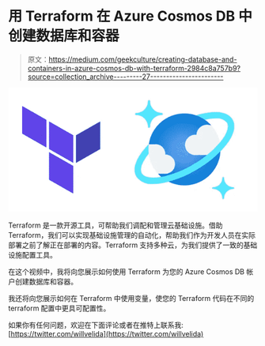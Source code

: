 # 用 Terraform 在 Azure Cosmos DB 中创建数据库和容器

> 原文：<https://medium.com/geekculture/creating-database-and-containers-in-azure-cosmos-db-with-terraform-2984c8a757b9?source=collection_archive---------27----------------------->

![](img/d2d91ffde10c627e23387e3bf1f96a73.png)

Terraform 是一款开源工具，可帮助我们调配和管理云基础设施。借助 Terraform，我们可以实现基础设施管理的自动化，帮助我们作为开发人员在实际部署之前了解正在部署的内容。Terraform 支持多种云，为我们提供了一致的基础设施配置工具。

在这个视频中，我将向您展示如何使用 Terraform 为您的 Azure Cosmos DB 帐户创建数据库和容器。

我还将向您展示如何在 Terraform 中使用变量，使您的 Terraform 代码在不同的 terraform 配置中更具可配置性。

如果你有任何问题，欢迎在下面评论或者在推特上联系我:[https://twitter.com/willvelida](https://twitter.com/willvelida)